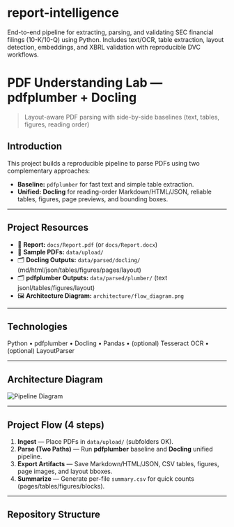 # report-intelligence
End-to-end pipeline for extracting, parsing, and validating SEC financial filings (10-K/10-Q) using Python. Includes text/OCR, table extraction, layout detection, embeddings, and XBRL validation with reproducible DVC workflows.
# PDF Understanding Lab — pdfplumber + Docling
> Layout-aware PDF parsing with side-by-side baselines (text, tables, figures, reading order)

## Introduction
This project builds a reproducible pipeline to parse PDFs using two complementary approaches:
- **Baseline:** `pdfplumber` for fast text and simple table extraction.
- **Unified:** **Docling** for reading-order Markdown/HTML/JSON, reliable tables, figures, page previews, and bounding boxes.

---

## Project Resources
- 📄 **Report:** `docs/Report.pdf` (or `docs/Report.docx`)
- 🧪 **Sample PDFs:** `data/upload/`
- 🗂️ **Docling Outputs:** `data/parsed/docling/` (md/html/json/tables/figures/pages/layout)
- 🗂️ **pdfplumber Outputs:** `data/parsed/plumber/` (text jsonl/tables/figures/layout)
- 🖼️ **Architecture Diagram:** `architecture/flow_diagram.png`

---

## Technologies
Python • pdfplumber • Docling • Pandas • (optional) Tesseract OCR • (optional) LayoutParser

---

## Architecture Diagram
![Pipeline Diagram](archdiagram.png)

---

## Project Flow (4 steps)
1. **Ingest** — Place PDFs in `data/upload/` (subfolders OK).
2. **Parse (Two Paths)** — Run **pdfplumber** baseline and **Docling** unified pipeline.
3. **Export Artifacts** — Save Markdown/HTML/JSON, CSV tables, figures, page images, and layout bboxes.
4. **Summarize** — Generate per-file `summary.csv` for quick counts (pages/tables/figures/blocks).

---

## Repository Structure
